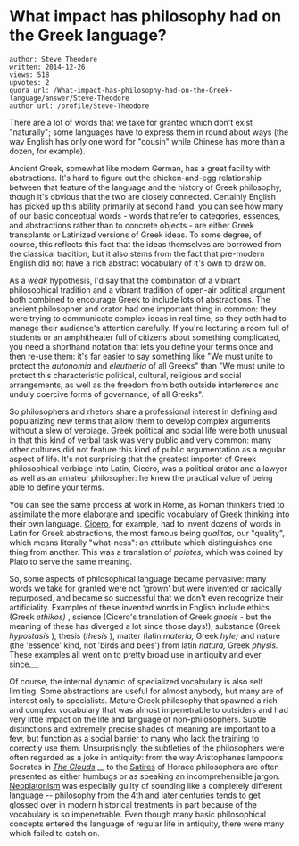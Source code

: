 # What impact has philosophy had on the Greek language?

	author: Steve Theodore
	written: 2014-12-26
	views: 518
	upvotes: 2
	quora url: /What-impact-has-philosophy-had-on-the-Greek-language/answer/Steve-Theodore
	author url: /profile/Steve-Theodore


There are a lot of words that we take for granted which don't exist "naturally"; some languages have to express them in round about ways (the way English has only one word for "cousin" while Chinese has more than a dozen, for example).

Ancient Greek, somewhat like modern German, has a great facility with abstractions. It's hard to figure out the chicken-and-egg relationship between that feature of the language and the history of Greek philosophy, though it's obvious that the two are closely connected. Certainly English has picked up this ability primarily at second hand: you can see how many of our basic conceptual words - words that refer to categories, essences, and abstractions rather than to concrete objects - are either Greek transplants or Latinized versions of Greek ideas. To some degree, of course, this reflects this fact that the ideas themselves are borrowed from the classical tradition, but it also stems from the fact that pre-modern English did not have a rich abstract vocabulary of it's own to draw on. 

As a _weak_  hypothesis, I'd say that the combination of a vibrant philosophical tradition and a vibrant tradition of open-air political argument both combined to encourage Greek to include lots of abstractions. The ancient philosopher and orator had one important thing in common: they were trying to communicate complex ideas in real time, so they both had to manage their audience's attention carefully. If you're lecturing a room full of students or an amphitheater full of citizens about something complicated, you need a shorthand notation that lets you define your terms once and then re-use them: it's far easier to say something like "We must unite to protect the _autonomia_ and _eleutheria_ of all Greeks" than "We must unite to protect this characteristic political, cultural, religious and social arrangements, as well as the freedom from both outside interference and unduly coercive forms of governance, of all Greeks". 

 So philosophers and rhetors share a professional interest in defining and popularizing new terms that allow them to develop complex arguments without a slew of verbiage. Greek political and social life were both unusual in that this kind of verbal task was very public and very common: many other cultures did not feature this kind of public argumentation as a regular aspect of life. It's not surprising that the greatest importer of Greek philosophical verbiage into Latin, Cicero, was a political orator and a lawyer as well as an amateur philosopher: he knew the practical value of being able to define your terms.


You can see the same process at work in Rome, as Roman thinkers tried to assimilate the more elaborate and specific vocabulary of Greek thinking into their own language. [Cicero](http://www.iep.utm.edu/cicero/), for example, had to invent dozens of words in Latin for Greek abstractions, the most famous being _qualitas,_ our "quality", which means literally "what-ness": an attribute which distinguishes one thing from another. This was a translation of _poiotes,_  which was coined by Plato to serve the same meaning. 

So, some aspects of philosophical language became pervasive: many words we take for granted were not 'grown' but were invented or radically repurposed, and became so successful that we don't even recognize their artificiality. Examples of these invented words in English include ethics (Greek _ethikos)_ , science (Cicero's translation of Greek _gnosis_  - but the meaning of these has diverged a lot since those days!), substance (Greek _hypostasis_ ), thesis (_thesis_ ), matter (latin _materia,_ Greek _hyle)_ and nature (the 'essence' kind, not 'birds and bees') from latin _natura,_ Greek _physis._  These examples all went on to pretty broad use in antiquity and ever since.__ 

Of course, the internal dynamic of specialized vocabulary is also self limiting. Some abstractions are useful for almost anybody, but many are of interest only to specialists. Mature Greek philosophy that spawned a rich and complex vocabulary that was almost impenetrable to outsiders and had very little impact on the life and language of non-philosophers. Subtle distinctions and extremely precise shades of meaning are important to a few, but function as a social barrier to many who lack the training to correctly use them. Unsurprisingly, the subtleties of the philosophers were often regarded as a joke in antiquity: from the way Aristophanes lampoons Socrates in _[The Clouds](http://classics.mit.edu/Aristophanes/clouds.html)_ __ to the [Satires](http://en.wikipedia.org/wiki/Satires_(Horace)) of Horace philosophers are often presented as either humbugs or as speaking an incomprehensible jargon. [Neoplatonism](http://en.wikipedia.org/wiki/Neoplatonism) was especially guilty of sounding like a completely different language -- philosophy from the 4th and later centuries tends to get glossed over in modern historical treatments in part because of the vocabulary is so impenetrable. Even though many basic philosophical concepts entered the language of regular life in antiquity, there were many which failed to catch on.


